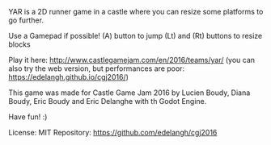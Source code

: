 YAR is a 2D runner game in a castle where you can resize some platforms to go further.

Use a Gamepad if possible!
 (A) button to jump
 (Lt) and (Rt) buttons to resize blocks

Play it here: http://www.castlegamejam.com/en/2016/teams/yar/
(you can also try the web version, but performances are poor: https://edelangh.github.io/cgj2016/)

This game was made for Castle Game Jam 2016 by Lucien Boudy, Diana Boudy, Eric Boudy and Eric Delanghe with th Godot Engine.

Have fun! :)

License: MIT
Repository: https://github.com/edelangh/cgj2016


